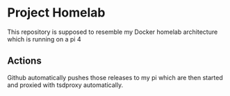 # Project Homelab

This repository is supposed to resemble my Docker homelab architecture which is running on a pi 4

## Actions

Github automatically pushes those releases to my pi which are then started and proxied with tsdproxy automatically.
